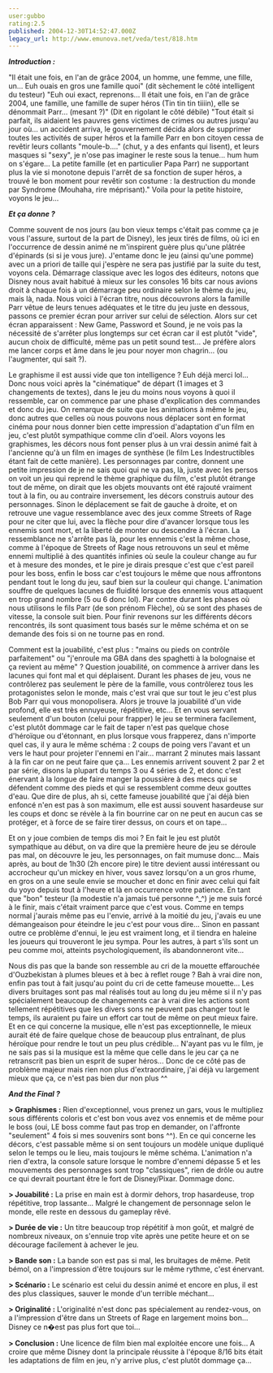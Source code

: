 ```yaml
---
user:gubbo
rating:2.5
published: 2004-12-30T14:52:47.000Z
legacy_url: http://www.emunova.net/veda/test/818.htm
---
```

_**Introduction :**_  

  

  

"Il était une fois, en l'an de grâce 2004, un homme, une femme, une fille, un... Euh ouais en gros une famille quoi" (dit sèchement le côté intelligent du testeur) "Euh oui exact, reprenons... Il était une fois, en l'an de grâce 2004, une famille, une famille de super héros (Tin tin tin tiiiin), elle se dénommait Parr... (mesant ?)" (Dit en rigolant le côté débile) "Tout était si parfait, ils aidaient les pauvres gens victimes de crimes ou autres jusqu'au jour où... un accident arriva, le gouvernement décida alors de supprimer toutes les activités de super héros et la famille Parr en bon citoyen cessa de revêtir leurs collants "moule-b...." (chut, y a des enfants qui lisent), et leurs masques si "sexy", je n'ose pas imaginer le reste sous la tenue... hum hum on s'égare... La petite famille (et en particulier Papa Parr) ne supportant plus la vie si monotone depuis l'arrêt de sa fonction de super héros, a trouvé le bon moment pour revêtir son costume : la destruction du monde par Syndrome (Mouhaha, rire méprisant)." Voila pour la petite histoire, voyons le jeu...   

  

  

_**Et ça donne ?**_  

  

  

Comme souvent de nos jours (au bon vieux temps c'était pas comme ça je vous l'assure, surtout de la part de Disney), les jeux tirés de films, où ici en l'occurrence de dessin animé ne m'inspirent guère plus qu'une plâtrée d'épinards (si si je vous jure). J'entame donc le jeu (ainsi qu'une pomme) avec un a priori de taille qui j'espère ne sera pas justifié par la suite du test, voyons cela. Démarrage classique avec les logos des éditeurs, notons que Disney nous avait habitué à mieux sur les consoles 16 bits car nous avions droit à chaque fois à un démarrage peu ordinaire selon le thème du jeu, mais là, nada. Nous voici à l'écran titre, nous découvrons alors la famille Parr vêtue de leurs tenues adéquates et le titre du jeu juste en dessous, passons ce premier écran pour arriver sur celui de sélection. Alors sur cet écran apparaissent : New Game, Password et Sound, je ne vois pas la nécessité de s'arrêter plus longtemps sur cet écran car il est plutôt "vide", aucun choix de difficulté, même pas un petit sound test... Je préfère alors me lancer corps et âme dans le jeu pour noyer mon chagrin... (ou l'augmenter, qui sait ?).  

  

Le graphisme il est aussi vide que ton intelligence ? Euh déjà merci lol... Donc nous voici après la "cinématique" de départ (1 images et 3 changements de textes), dans le jeu du moins nous voyons à quoi il ressemble, car on commence par une phase d'explication des commandes et donc du jeu. On remarque de suite que les animations à même le jeu, donc autres que celles où nous pouvons nous déplacer sont en format cinéma pour nous donner bien cette impression d'adaptation d'un film en jeu, c'est plutôt sympathique comme clin d'oeil. Alors voyons les graphismes, les décors nous font penser plus à un vrai dessin animé fait à l'ancienne qu'à un film en images de synthèse (le film Les Indestructibles étant fait de cette manière). Les personnages par contre, donnent une petite impression de je ne sais quoi qui ne va pas, là, juste avec les persos on voit un jeu qui reprend le thème graphique du film, c'est plutôt étrange tout de même, on dirait que les objets mouvants ont été rajouté vraiment tout à la fin, ou au contraire inversement, les décors construis autour des personnages. Sinon le déplacement se fait de gauche à droite, et on retrouve une vague ressemblance avec des jeux comme Streets of Rage pour ne citer que lui, avec la flèche pour dire d'avancer lorsque tous les ennemis sont mort, et la liberté de monter ou descendre à l'écran. La ressemblance ne s'arrête pas là, pour les ennemis c'est la même chose, comme à l'époque de Streets of Rage nous retrouvons un seul et même ennemi multiplié à des quantités infinies où seule la couleur change au fur et à mesure des mondes, et le pire je dirais presque c'est que c'est pareil pour les boss, enfin le boss car c'est toujours le même que nous affrontons pendant tout le long du jeu, sauf bien sur la couleur qui change. L'animation souffre de quelques lacunes de fluidité lorsque des ennemis vous attaquent en trop grand nombre (5 ou 6 donc lol). Par contre durant les phases où nous utilisons le fils Parr (de son prénom Flèche), où se sont des phases de vitesse, la console suit bien. Pour finir revenons sur les différents décors rencontrés, ils sont quasiment tous basés sur le même schéma et on se demande des fois si on ne tourne pas en rond.   

  

Comment est la jouabilité, c'est plus : "mains ou pieds on contrôle parfaitement" ou "j'enroule ma GBA dans des spaghetti à la bolognaise et ça revient au même" ? Question jouabilité, on commence à arriver dans les lacunes qui font mal et qui déplaisent. Durant les phases de jeu, vous ne contrôlerez pas seulement le père de la famille, vous contrôlerez tous les protagonistes selon le monde, mais c'est vrai que sur tout le jeu c'est plus Bob Parr qui vous monopolisera. Alors je trouve la jouabilité d'un vide profond, elle est très ennuyeuse, répétitive, etc... Et en vous servant seulement d'un bouton (celui pour frapper) le jeu se terminera facilement, c'est plutôt dommage car le fait de taper n'est pas quelque chose d'héroïque ou d'étonnant, en plus lorsque vous frapperez, dans n'importe quel cas, il y aura le même schéma : 2 coups de poing vers l'avant et un vers le haut pour projeter l'ennemi en l'air... marrant 2 minutes mais lassant à la fin car on ne peut faire que ça... Les ennemis arrivent souvent 2 par 2 et par série, disons la plupart du temps 3 ou 4 séries de 2, et donc c'est énervant à la longue de faire manger la poussière à des mecs qui se défendent comme des pieds et qui se ressemblent comme deux gouttes d'eau. Que dire de plus, ah si, cette fameuse jouabilité que j'ai déjà bien enfoncé n'en est pas à son maximum, elle est aussi souvent hasardeuse sur les coups et donc se révèle à la fin bourrine car on ne peut en aucun cas se protéger, et à force de se faire tirer dessus, on cours et on tape...   

  

Et on y joue combien de temps dis moi ? En fait le jeu est plutôt sympathique au début, on va dire que la première heure de jeu se déroule pas mal, on découvre le jeu, les personnages, on fait mumuse donc... Mais après, au bout de 1h30 (2h encore pire) le titre devient aussi intéressant ou accrocheur qu'un mickey en hiver, vous savez lorsqu'on a un gros rhume, en gros on a une seule envie se moucher et donc en finir avec celui qui fait du yoyo depuis tout à l'heure et là en occurrence votre patience. En tant que "bon" testeur (la modestie n'a jamais tué personne ^\_^) je me suis forcé à le finir, mais c'était vraiment parce que c'est vous. Comme en temps normal j'aurais même pas eu l'envie, arrivé à la moitié du jeu, j'avais eu une démangeaison pour éteindre le jeu c'est pour vous dire... Sinon en passant outre ce problème d'ennui, le jeu est vraiment long, et il tiendra en haleine les joueurs qui trouveront le jeu sympa. Pour les autres, à part s'ils sont un peu comme moi, atteints psychologiquement, ils abandonneront vite...   

  

Nous dis pas que la bande son ressemble au cri de la mouette effarouchée d'Ouzbekistan à plumes bleues et à bec à reflet rouge ? Bah à vrai dire non, enfin pas tout à fait jusqu'au point du cri de cette fameuse mouette... Les divers bruitages sont pas mal réalisés tout au long du jeu même si il n'y pas spécialement beaucoup de changements car à vrai dire les actions sont tellement répétitives que les divers sons ne peuvent pas changer tout le temps, ils auraient pu faire un effort car tout de même on peut mieux faire. Et en ce qui concerne la musique, elle n'est pas exceptionnelle, le mieux aurait été de faire quelque chose de beaucoup plus entraînant, de plus héroïque pour rendre le tout un peu plus crédible... N'ayant pas vu le film, je ne sais pas si la musique est la même que celle dans le jeu car ça ne retranscrit pas bien un esprit de super héros... Donc de ce côté pas de problème majeur mais rien non plus d'extraordinaire, j'ai déjà vu largement mieux que ça, ce n'est pas bien dur non plus ^^  

  

  

_**And the Final ?**_  

  

  

**\> Graphismes :** Rien d'exceptionnel, vous prenez un gars, vous le multipliez sous différents coloris et c'est bon vous avez vos ennemis et de même pour le boss (oui, LE boss comme faut pas trop en demander, on l'affronte "seulement" 4 fois si mes souvenirs sont bons ^^). En ce qui concerne les décors, c'est passable même si on sent toujours un modèle unique dupliqué selon le temps ou le lieu, mais toujours le même schéma. L'animation n'a rien d'extra, la console sature lorsque le nombre d'ennemi dépasse 5 et les mouvements des personnages sont trop "classiques", rien de drôle ou autre ce qui devrait pourtant être le fort de Disney/Pixar. Dommage donc.   

  

**\> Jouabilité :** La prise en main est à dormir dehors, trop hasardeuse, trop répétitive, trop lassante... Malgré le changement de personnage selon le monde, elle reste en dessous du gameplay rêvé.  

  

**\> Durée de vie :** Un titre beaucoup trop répétitif à mon goût, et malgré de nombreux niveaux, on s'ennuie trop vite après une petite heure et on se décourage facilement à achever le jeu.  

  

**\> Bande son :** La bande son est pas si mal, les bruitages de même. Petit bémol, on a l'impression d'être toujours sur le même rythme, c'est énervant.   

  

**\> Scénario :** Le scénario est celui du dessin animé et encore en plus, il est des plus classiques, sauver le monde d'un terrible méchant...  

  

**\> Originalité :** L'originalité n'est donc pas spécialement au rendez-vous, on a l'impression d'être dans un Streets of Rage en largement moins bon... Disney ce n�est pas plus fort que toi...   

  

**\> Conclusion :** Une licence de film bien mal exploitée encore une fois... A croire que même Disney dont la principale réussite à l'époque 8/16 bits était les adaptations de film en jeu, n'y arrive plus, c'est plutôt dommage ça...